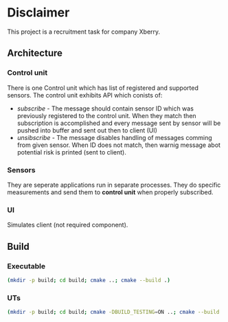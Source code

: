 # Disclaimer

This project is a recruitment task for company Xberry.

## Architecture

### Control unit
There is one Control unit which has list of registered and supported sensors.
The control unit exhibits API which conists of:

* _subscribe_ - The message should contain sensor ID which was previously
registered to the control unit. When they match then subscription is accomplished
and every message sent by sensor will be pushed into buffer and sent out then
to client (UI)
* _unsibscribe_ - The message disables handling of messages comming from given sensor.
When ID does not match, then warnig message abot potential risk is printed (sent to
client).

### Sensors
They are seperate applications run in separate processes. They do specific measurements
and send them to __control unit__ when properly subscribed.

### UI
Simulates client (not required component).

## Build

### Executable

```bash
(mkdir -p build; cd build; cmake ..; cmake --build .)
```

### UTs

```bash
(mkdir -p build; cd build; cmake -DBUILD_TESTING=ON ..; cmake --build .)
```
